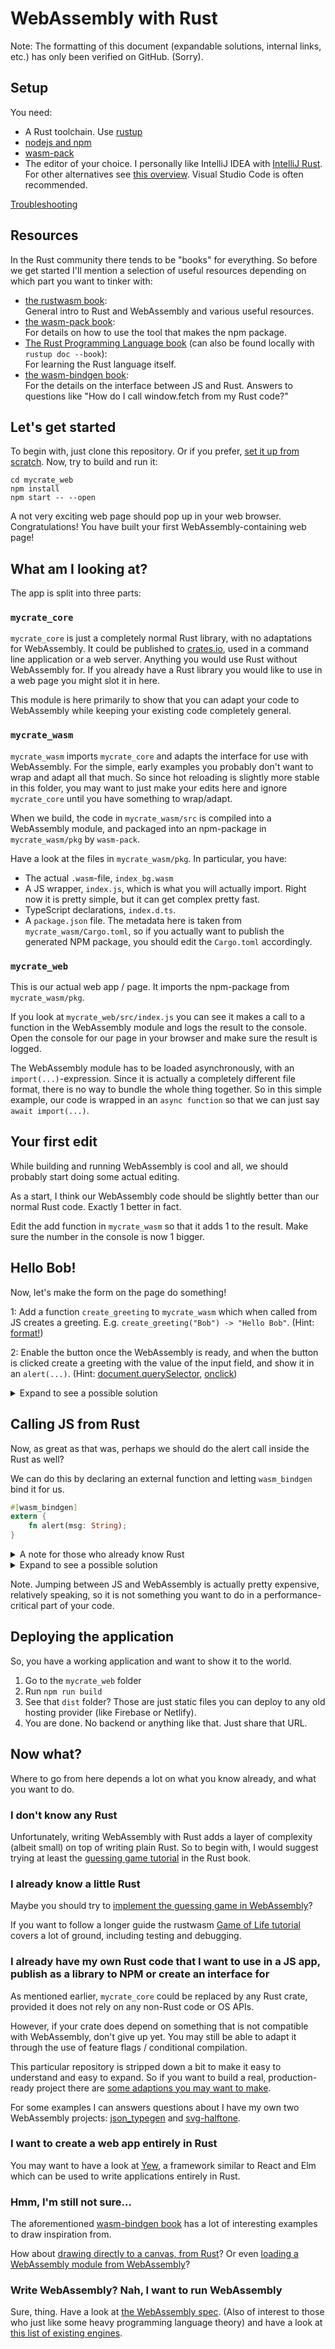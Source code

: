 # WebAssembly with Rust

Note: The formatting of this document (expandable solutions, internal links,
etc.) has only been verified on GitHub. (Sorry).

## Setup

You need:

- A Rust toolchain. Use [rustup](https://rustup.rs/)
- [nodejs and npm](https://nodejs.org/)
- [wasm-pack](https://rustwasm.github.io/wasm-pack/)
- The editor of your choice. I personally like IntelliJ IDEA with
 [IntelliJ Rust](https://intellij-rust.github.io/). For other alternatives see
 [this overview](https://areweideyet.com/). Visual Studio Code is often
 recommended.
 
[Troubleshooting](docs/troubleshooting.md)

## Resources

In the Rust community there tends to be "books" for everything. So before we
get started I'll mention a selection of useful resources depending on which
part you want to tinker with:

- [the rustwasm book](https://rustwasm.github.io/docs/book/):<br/>
 General intro to Rust and WebAssembly and various useful resources.
- [the wasm-pack book](https://rustwasm.github.io/docs/wasm-pack/):<br/>
 For details on how to use the tool that makes the npm package.
- [The Rust Programming Language book](https://doc.rust-lang.org/book) (can
 also be found locally with `rustup doc --book`):<br/>
 For learning the Rust language itself.
- [the wasm-bindgen book](https://rustwasm.github.io/docs/wasm-bindgen/):<br/>
 For the details on the interface between JS and Rust.
 Answers to questions like "How do I call window.fetch from my Rust code?"

## Let's get started

To begin with, just clone this repository. Or if you prefer, [set it up from
scratch](docs/from-scratch.md). Now, try to build and run it:

```
cd mycrate_web
npm install
npm start -- --open
```

A not very exciting web page should pop up in your web browser.
Congratulations! You have built your first WebAssembly-containing web page!

## What am I looking at?

The app is split into three parts:

### `mycrate_core`

`mycrate_core` is just a completely normal Rust library, with no adaptations for
WebAssembly. It could be published to [crates.io](https://crates.io/), used
in a command line application or a web server. Anything you would use Rust
without WebAssembly for. If you already have a Rust library you would like
to use in a web page you might slot it in here.

This module is here primarily to show that you can adapt your code to WebAssembly
while keeping your existing code completely general.

### `mycrate_wasm`

`mycrate_wasm` imports `mycrate_core` and adapts the interface for use with
WebAssembly. For the simple, early examples you probably don't want to wrap and
adapt all that much. So since hot reloading is slightly more stable in this
folder, you may want to just make your edits here and ignore `mycrate_core`
until you have something to wrap/adapt.

When we build, the code in `mycrate_wasm/src` is compiled into a WebAssembly
module, and packaged into an npm-package in `mycrate_wasm/pkg` by `wasm-pack`.

Have a look at the files in `mycrate_wasm/pkg`. In particular, you have:

- The actual `.wasm`-file, `index_bg.wasm`
- A JS wrapper, `index.js`, which is what you will actually import. Right now it
 is pretty simple, but it can get complex pretty fast.
- TypeScript declarations, `index.d.ts`.
- A `package.json` file. The metadata here is taken from
 `mycrate_wasm/Cargo.toml`, so if you actually want to publish the generated NPM
 package, you should edit the `Cargo.toml` accordingly.

### `mycrate_web`

This is our actual web app / page. It imports the npm-package from
`mycrate_wasm/pkg`.

If you look at `mycrate_web/src/index.js` you can see it makes a call to a
function in the WebAssembly module and logs the result to the console. Open the
console for our page in your browser and make sure the result is logged.

The WebAssembly module has to be loaded asynchronously, with
an `import(...)`-expression. Since it is actually a completely different file
format, there is no way to bundle the whole thing together. So in this simple
example, our code is wrapped in an `async function` so that we can just
say `await import(...)`.

## Your first edit

While building and running WebAssembly is cool and all, we should probably start
doing some actual editing.

As a start, I think our WebAssembly code should be slightly better than our
normal Rust code. Exactly 1 better in fact.

Edit the add function in `mycrate_wasm` so that it adds 1 to the result. Make sure
the number in the console is now 1 bigger.

## Hello Bob!

Now, let's make the form on the page do something!

1: Add a function `create_greeting` to `mycrate_wasm` which when called from JS 
creates a greeting. E.g. `create_greeting("Bob") -> "Hello Bob"`. 
(Hint: [format!](https://doc.rust-lang.org/std/macro.format.html))

2: Enable the button once the WebAssembly is ready, and when the button is 
clicked create a greeting with the value of the input field, and show it in an 
`alert(...)`. (Hint: [document.querySelector](https://developer.mozilla.org/en-US/docs/Web/API/Document/querySelector),
[onclick](https://developer.mozilla.org/en-US/docs/Web/API/GlobalEventHandlers/onclick))

<details>
<summary>Expand to see a possible solution</summary>

In mycrate_wasm/src/lib.rs
```rust
#[wasm_bindgen]
pub fn create_greeting(name: String) -> String {
    format!("Hello {}", name)
}
```
(Not ideal Rust, but let's ignore that for now).

In mycrate_web/src/index.js
```js
  const {create_greeting} = await import("../../mycrate_wasm/pkg");

  const button = document.querySelector("button");
  const input = document.querySelector("input");
  button.onclick = () => alert(create_greeting(input.value));
  button.disabled = false;
```
</details>

## Calling JS from Rust

Now, as great as that was, perhaps we should do the alert call inside the Rust as 
well?

We can do this by declaring an external function and letting `wasm_bindgen` bind
it for us.

```rust
#[wasm_bindgen]
extern {
    fn alert(msg: String);
}
```

<details>
<summary>A note for those who already know Rust</summary>

`alert` can also be declared to take a string slice, like this:

```rust
#[wasm_bindgen]
extern "C" {
    fn alert(s: &str);
}
```
</details>

<details>
<summary>Expand to see a possible solution</summary>

```rust
// ...
#[wasm_bindgen]
extern "C" {
    fn alert(msg: String);
}

#[wasm_bindgen]
pub fn greet(name: String) {
    alert(create_greeting(name))
}
```

```js
  const {greet} = await import("../../mycrate_wasm/pkg");
  // ...
  button.onclick = () => greet(input.value));
```
</details>

Note. Jumping between JS and WebAssembly is actually pretty expensive,
relatively speaking, so it is not something you want to do in a
performance-critical part of your code.

## Deploying the application

So, you have a working application and want to show it to the world.

1. Go to the `mycrate_web` folder
2. Run `npm run build`
3. See that `dist` folder? Those are just static files you can deploy to any old hosting provider (like Firebase or Netlify).
4. You are done. No backend or anything like that. Just share that URL.

## Now what?

Where to go from here depends a lot on what you know already, and what you
want to do.

### I don't know any Rust

Unfortunately, writing WebAssembly with Rust adds a layer of complexity (albeit
small) on top of writing plain Rust. So to begin with, I would suggest trying at
least the [guessing game tutorial](https://doc.rust-lang.org/book/ch02-00-guessing-game-tutorial.html) in the Rust book.

### I already know a little Rust

Maybe you should try to [implement the guessing game in WebAssembly](docs/wasm-guessing-game.md)?

If you want to follow a longer guide the rustwasm
[Game of Life tutorial](https://rustwasm.github.io/docs/book/game-of-life/introduction.html)
covers a lot of ground, including testing and debugging.

### I already have my own Rust code that I want to use in a JS app, publish as a library to NPM or create an interface for

As mentioned earlier, `mycrate_core` could be replaced by any Rust crate,
provided it does not rely on any non-Rust code or OS APIs.

However, if your crate does depend on something that is not compatible with
WebAssembly, don't give up yet.
You may still be able to adapt it through the use of feature flags /
conditional compilation.

This particular repository is stripped down a bit to make it easy to understand
and easy to expand. So if you want to build a real, production-ready project
there are [some adaptions you may want to make](docs/prod-adaptions.md).

For some examples I can answers questions about I have my own two WebAssembly
projects: [json_typegen](https://github.com/evestera/json_typegen) and
[svg-halftone](https://github.com/evestera/svg-halftone).

### I want to create a web app entirely in Rust

You may want to have a look at [Yew](https://yew.rs/docs/), a framework similar
to React and Elm which can be used to write applications entirely in Rust.

### Hmm, I'm still not sure...

The aforementioned [wasm-bindgen book](https://rustwasm.github.io/docs/wasm-bindgen/)
has a lot of interesting examples to draw inspiration from.

How about [drawing directly to a canvas, from Rust](https://rustwasm.github.io/wasm-bindgen/examples/paint.html)?
Or even [loading a WebAssembly module from WebAssembly](https://rustwasm.github.io/docs/wasm-bindgen/examples/wasm-in-wasm.html)?

### Write WebAssembly? Nah, I want to **run** WebAssembly

Sure, thing. Have a look at [the WebAssembly spec](https://webassembly.github.io/spec/core/).
(Also of interest to those who just like some heavy programming language theory)
and have a look at [this list of existing engines](https://github.com/mbasso/awesome-wasm#non-web-embeddings).
